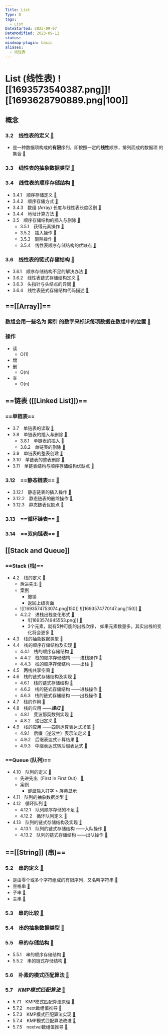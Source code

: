 ```yaml
---
Title: List
Type: D
tags:
  - List
DateStarted: 2023-09-07
DateModified: 2023-09-12
status: 
mindmap-plugin: basic
aliases:
  - 线性表
---
```


# List (线性表) ![[1693573540387.png]]![[1693628790889.png|100]]

## 概念

### 3.2　线性表的定义 [📌](obsidian://jump-to-pdf?id=DHDS&annotate=71946dbe-b715-918b)
- 是一种数据项构成的**有限**序列，即按照一定的**线性**顺序，排列而成的数据项 的集合 [📌](obsidian://jump-to-pdf?id=LC-array&annotate=08a6ba04-7342-07a8)
<!--SR:!2023-09-13,3,250!2023-09-13,3,250-->

### 3.3　线性表的抽象数据类型 [📌](obsidian://jump-to-pdf?id=DHDS&annotate=838f4a51-f62d-3771)

### 3.4　线性表的顺序存储结构 [📌](obsidian://jump-to-pdf?id=DHDS&annotate=71589955-4e57-a3cd)
- 3.4.1　顺序存储定义 [📌](obsidian://jump-to-pdf?id=DHDS&annotate=06755542-b712-897b)
- 3.4.2　顺序存储方式 [📌](obsidian://jump-to-pdf?id=DHDS&annotate=20a2615c-9ca3-396d)
- 3.4.3　数组 (Array) 长度与线性表长度区别 [📌](obsidian://jump-to-pdf?id=DHDS&annotate=9e95df2c-e8da-718d)
- 3.4.4　地址计算方法 [📌](obsidian://jump-to-pdf?id=DHDS&annotate=5f3dc5bb-9f31-173a)
- 3.5　顺序存储结构的插入与删除 [📌](obsidian://jump-to-pdf?id=DHDS&annotate=a94739c2-3cb4-1564)
    - 3.5.1　获得元素操作 [📌](obsidian://jump-to-pdf?id=DHDS&annotate=5d1d3dea-69b9-2393)
    - 3.5.2　插入操作 [📌](obsidian://jump-to-pdf?id=DHDS&annotate=fe4c2009-1369-6e33)
    - 3.5.3　删除操作 [📌](obsidian://jump-to-pdf?id=DHDS&annotate=3b7330cb-5c24-537a)
    - 3.5.4　线性表顺序存储结构的优缺点 [📌](obsidian://jump-to-pdf?id=DHDS&annotate=5c79c782-e47f-a3bf)

### 3.6　线性表的链式存储结构 [📌](obsidian://jump-to-pdf?id=DHDS&annotate=b690bc90-a1ea-7a25)
- 3.6.1　顺序存储结构不足的解决办法 [📌](obsidian://jump-to-pdf?id=DHDS&annotate=dfbbf455-63d8-80dd)
- 3.6.2　线性表链式存储结构定义 [📌](obsidian://jump-to-pdf?id=DHDS&annotate=35564dc8-5d29-796a)
- 3.6.3　头指针与头结点的异同 [📌](obsidian://jump-to-pdf?id=DHDS&annotate=ac43a396-1e38-bb2e)
- 3.6.4　线性表链式存储结构代码描述 [📌](obsidian://jump-to-pdf?id=DHDS&annotate=6cf1d0a5-0886-086d)

## ==[[Array]]==

### 数组会用一些名为 **索引** 的数字来标识每项数据在数组中的位置 [📌](obsidian://jump-to-pdf?id=LC-array&annotate=a2a476bb-7bd7-10cf)
<!--SR:!2023-09-13,3,250-->

### 操作
- 读
    - O(1)
- 增
- 删
    - O(n)
- 查
    - O(n)

## ==链表 ([[Linked List]])==

### ==单链表==
- 3.7　单链表的读取 [📌](obsidian://jump-to-pdf?id=DHDS&annotate=e286fcd3-c6ee-9b6e)
- 3.8　单链表的插入与删除 [📌](obsidian://jump-to-pdf?id=DHDS&annotate=8adfd090-74cd-0180)
    - 3.8.1　单链表的插入 [📌](obsidian://jump-to-pdf?id=DHDS&annotate=a5999233-40f6-825c)
    - 3.8.2　单链表的删除 [📌](obsidian://jump-to-pdf?id=DHDS&annotate=3759bac2-7f9e-dbdc)
- 3.9　单链表的整表创建 [📌](obsidian://jump-to-pdf?id=DHDS&annotate=023ae99b-5445-ffe4)
- 3.10　单链表的整表删除 [📌](obsidian://jump-to-pdf?id=DHDS&annotate=43005c54-b81e-d814)
- 3.11　单链表结构与顺序存储结构优缺点 [📌](obsidian://jump-to-pdf?id=DHDS&annotate=2e00105c-afe9-c46a)

### 3.12　==静态链表== [📌](obsidian://jump-to-pdf?id=DHDS&annotate=ad6dac42-eac3-1140)
- 3.12.1　静态链表的插入操作 [📌](obsidian://jump-to-pdf?id=DHDS&annotate=733fc34f-032b-2e9e)
- 3.12.2　静态链表的删除操作 [📌](obsidian://jump-to-pdf?id=DHDS&annotate=47ef5736-3378-0df2)
- 3.12.3　静态链表优缺点 [📌](obsidian://jump-to-pdf?id=DHDS&annotate=f4c4471b-6467-3c90)

### 3.13　==循环链表== [📌](obsidian://jump-to-pdf?id=DHDS&annotate=31e2b64d-a0f5-c2cc)

### 3.14　==双向链表== [📌](obsidian://jump-to-pdf?id=DHDS&annotate=7cc1f0ed-223e-ee72)

## [[Stack and Queue]]

### ==Stack (栈)==
- 4.2　栈的定义 [📌](obsidian://jump-to-pdf?id=DHDS&annotate=63e1c5b7-e07e-ead8)
    - 后进先出 [📌](obsidian://jump-to-pdf?id=DHDS&annotate=e8401aab-598c-08e9)
    - 案例
        - 撤销
        - 返回上级页面
    - ![[1693574753074.png|150]] ![[1693574770147.png|150]] [📌](obsidian://jump-to-pdf?id=DHDS&annotate=5f7d4460-2d9c-bf27)
    - 4.2.2　进栈出栈变化形式 [📌](obsidian://jump-to-pdf?id=DHDS&annotate=9e7a24c8-6b11-10a4)
        - ![[1693574945553.png]] [📌](obsidian://jump-to-pdf?id=DHDS&annotate=db160dd7-949a-bccb)
        - 3个元素，就有5种可能的出栈次序， 如果元素数量多，其实出栈的变化将会更多 [📌](obsidian://jump-to-pdf?id=DHDS&annotate=b50d08bc-3206-a7c5)
- 4.3　栈的抽象数据类型 [📌](obsidian://jump-to-pdf?id=DHDS&annotate=7cf20f9f-bbb6-0ef7)
- 4.4　栈的顺序存储结构及实现 [📌](obsidian://jump-to-pdf?id=DHDS&annotate=1c2c41b5-0c01-c02a)
    - 4.4.1　栈的顺序存储结构 [📌](obsidian://jump-to-pdf?id=DHDS&annotate=e6997365-fb00-75bb)
    - 4.4.2　栈的顺序存储结构 ——进栈操作 [📌](obsidian://jump-to-pdf?id=DHDS&annotate=857573a5-0136-9021)
    - 4.4.3　栈的顺序存储结构 ——出栈 [📌](obsidian://jump-to-pdf?id=DHDS&annotate=529320e6-8454-85bb)
- 4.5　两栈共享空间 [📌](obsidian://jump-to-pdf?id=DHDS&annotate=c169cc62-fcae-04d8)
- 4.6　栈的链式存储结构及实现 [📌](obsidian://jump-to-pdf?id=DHDS&annotate=2daacb91-e9d9-448d)
    - 4.6.1　栈的链式存储结构 [📌](obsidian://jump-to-pdf?id=DHDS&annotate=78d901c8-65be-6d26)
    - 4.6.2　栈的链式存储结构 ——进栈操作 [📌](obsidian://jump-to-pdf?id=DHDS&annotate=4831dec1-12c0-9249)
    - 4.6.3　栈的链式存储结构 ——出栈操作 [📌](obsidian://jump-to-pdf?id=DHDS&annotate=24be4079-dd9f-d9d3)
- 4.7　栈的作用 [📌](obsidian://jump-to-pdf?id=DHDS&annotate=234df949-841a-9b79)
- 4.8　栈的应用 ——***递归*** [📌](obsidian://jump-to-pdf?id=DHDS&annotate=72a136db-57d6-4925)
    - 4.8.1　斐波那契数列实现 [📌](obsidian://jump-to-pdf?id=DHDS&annotate=4c352462-33d8-2c35)
    - 4.8.2　递归定义 [📌](obsidian://jump-to-pdf?id=DHDS&annotate=f9af6ce7-d1d4-2be5)
- 4.9　栈的应用 ——四则运算表达式求值 [📌](obsidian://jump-to-pdf?id=DHDS&annotate=b27620b2-b5f2-bb0f)
    - 4.9.1　后缀（逆波兰）表示法定义 [📌](obsidian://jump-to-pdf?id=DHDS&annotate=510c79dd-1523-971a)
    - 4.9.2　后缀表达式计算结果 [📌](obsidian://jump-to-pdf?id=DHDS&annotate=0a11dcbc-8dfc-50f6)
    - 4.9.3　中缀表达式转后缀表达式 [📌](obsidian://jump-to-pdf?id=DHDS&annotate=4efbdca0-f133-2f1a)
<!--SR:!2023-09-13,3,250-->

### ==Queue (队列)==
- 4.10　队列的定义 [📌](obsidian://jump-to-pdf?id=DHDS&annotate=bc66c32b-e9d8-9267)
    - 先进先出（First In First Out） [📌](obsidian://jump-to-pdf?id=DHDS&annotate=2b906e52-267e-d005)
    - 案例
        - 键盘输入打字 > 屏幕显示
- 4.11　队列的抽象数据类型 [📌](obsidian://jump-to-pdf?id=DHDS&annotate=42de5f75-00c4-3f82)
- 4.12　循环队列 [📌](obsidian://jump-to-pdf?id=DHDS&annotate=f8352200-a1dc-b369)
    - 4.12.1　队列顺序存储的不足 [📌](obsidian://jump-to-pdf?id=DHDS&annotate=15c6bd53-4d4d-f39f)
    - 4.12.2　循环队列定义 [📌](obsidian://jump-to-pdf?id=DHDS&annotate=c1494ed7-f3df-a344)
- 4.13　队列的链式存储结构及实现 [📌](obsidian://jump-to-pdf?id=DHDS&annotate=fc7812f5-39ae-bd45)
    - 4.13.1　队列的链式存储结构 ——入队操作 [📌](obsidian://jump-to-pdf?id=DHDS&annotate=398cd0a4-02b0-0b8e)
    - 4.13.2　队列的链式存储结构 ——出队操作 [📌](obsidian://jump-to-pdf?id=DHDS&annotate=4d2b3582-4b00-6fdc)

## ==[[String]] (串)==

### 5.2　串的定义 [📌](obsidian://jump-to-pdf?id=DHDS&annotate=aa712695-e167-d6d6)
- 是由零个或多个字符组成的有限序列，又名叫字符串 [📌](obsidian://jump-to-pdf?id=DHDS&annotate=ada59bad-4cb7-3ec8)
- 空格串 [📌](obsidian://jump-to-pdf?id=DHDS&annotate=9680b46e-31ab-3e59)
- 子串 [📌](obsidian://jump-to-pdf?id=DHDS&annotate=aff99902-b531-a986)
- 主串 [📌](obsidian://jump-to-pdf?id=DHDS&annotate=6703314d-b615-b0c8)

### 5.3　串的比较 [📌](obsidian://jump-to-pdf?id=DHDS&annotate=d7ed0743-922c-a8e1)

### 5.4　串的抽象数据类型 [📌](obsidian://jump-to-pdf?id=DHDS&annotate=67ad79c4-1cef-0f0f)

### 5.5　串的存储结构 [📌](obsidian://jump-to-pdf?id=DHDS&annotate=cf8cae61-0450-6689)
- 5.5.1　串的顺序存储结构 [📌](obsidian://jump-to-pdf?id=DHDS&annotate=bac2ae79-bd36-0d48)
- 5.5.2　串的链式存储结构 [📌](obsidian://jump-to-pdf?id=DHDS&annotate=93a12549-7bc2-d4af)

### 5.6　朴素的模式匹配算法 [📌](obsidian://jump-to-pdf?id=DHDS&annotate=50f7e4d2-cce9-61ef)

### 5.7　***KMP模式匹配算法*** [📌](obsidian://jump-to-pdf?id=DHDS&annotate=d6fdce97-9de0-2890)
- 5.7.1　KMP模式匹配算法原理 [📌](obsidian://jump-to-pdf?id=DHDS&annotate=d39833dd-cbbd-7063)
- 5.7.2　next数组值推导 [📌](obsidian://jump-to-pdf?id=DHDS&annotate=9dafb086-88f5-d427)
- 5.7.3　KMP模式匹配算法实现 [📌](obsidian://jump-to-pdf?id=DHDS&annotate=7c0408d9-86ff-1683)
- 5.7.4　KMP模式匹配算法改进 [📌](obsidian://jump-to-pdf?id=DHDS&annotate=85020357-647b-49fd)
- 5.7.5　nextval数组值推导 [📌](obsidian://jump-to-pdf?id=DHDS&annotate=f05a2e0f-473e-21ef)
<!--SR:!2023-09-13,3,250-->